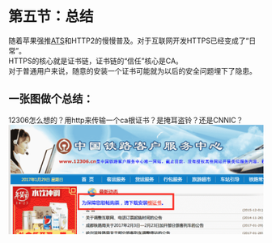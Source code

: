 # 第五节：总结

随着苹果强推[ATS](https://developer.apple.com/news/?id=12212016b)和HTTP2的慢慢普及。对于互联网开发HTTPS已经变成了“日常”。  
HTTPS的核心就是证书链，证书链的“信任”核心是CA。  
对于普通用户来说，随意的安装一个证书可能就为以后的安全问题埋下了隐患。

## 一张图做个总结：
12306怎么想的？用http来传输一个ca根证书？是掩耳盗铃？还是CNNIC？  
<img src="img/Chapter5/12306.png" width="600px">  
